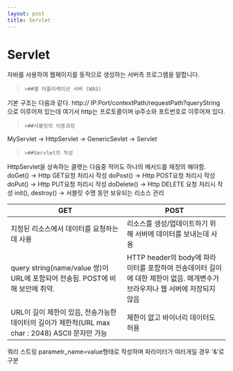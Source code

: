 ```yaml
---
layout: post
title: Servlet
---
```


# Servlet 
자바를 사용하여 웹페이지를 동적으로 생성하는 서버측 프로그램을 말합니다.

>     >##웹 어플리케이션 서버 (WAS)
기본 구조는 다음과 같다.
http:// IP:Port/contextPath/requestPath?queryString 으로 이루어져 있는데
여기서 http는 프로토콜이며 ip주소와 포트번호로 이루어져 있다.

>     >##서블릿의 이동과정
MyServlet -> HttpServlet -> GenericSevlet -> Servlet

>     >##Servlet의 작성
HttpServlet을 상속하는 클랫는 다음중 적어도 하나의 메서드를 재정의 해야함.
doGet() -> Http GET요청 처리시 작성
doPost() -> Http POST요청 처리시 작성
doPut() -> Http PUT요청 처리시 작성
doDelete() -> Http DELETE 요청 처리시 작성
init(), destroy() -> 서블릿 수명 동안 보유되는 리소스 관리


|**GET**|**POST**|
|------|---|
|지정된 리소스에서 데이터를 요청하는데 사용|리소스를 생성/업데이트하기 위해 서버에 데이터를 보내는데 사용|
|query string(name/value 쌍)이 URL에 포함되어 전송됨. POST에 비해 보안에 취약.|HTTP header의 body에 파라미터를 포함하여 전송데이터 길이에 대한 제한이 없음. 매개변수가 브라우저나 웹 서버에 저장되지 않음|
|URL이 길이 제한이 있음, 전송가능한 데이터의 길이가 제한적(URL max char : 2048) ASCII 문자만 가능|제한이 없고 바이너리 데이터도 허용|

쿼리 스트링
parametr_name=value형태로 작성하며 파라미터가 여러개일 경우 '&'로 구분
